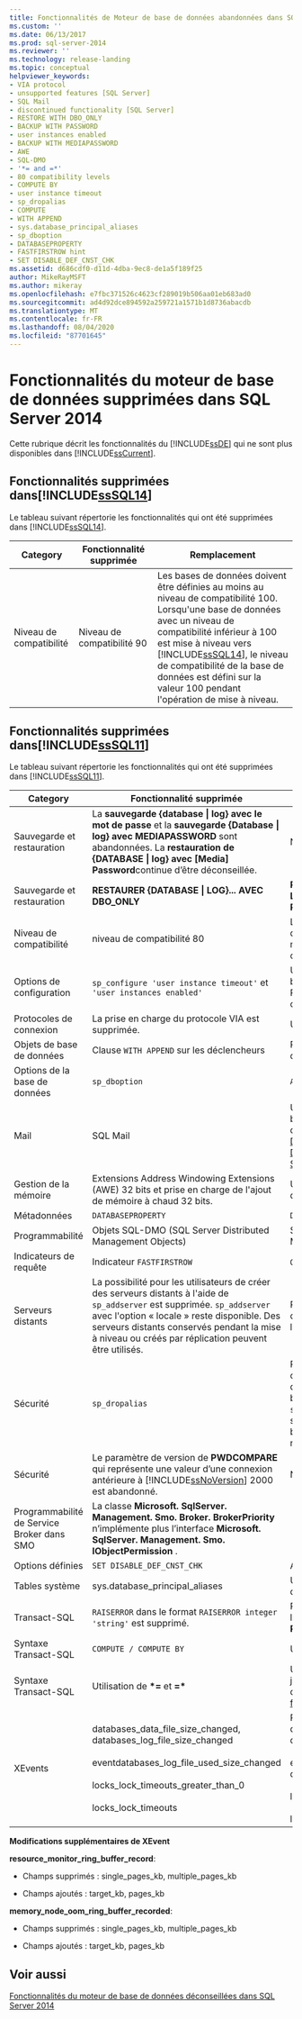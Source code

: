 ```yaml
---
title: Fonctionnalités de Moteur de base de données abandonnées dans SQL Server 2014 | Microsoft Docs
ms.custom: ''
ms.date: 06/13/2017
ms.prod: sql-server-2014
ms.reviewer: ''
ms.technology: release-landing
ms.topic: conceptual
helpviewer_keywords:
- VIA protocol
- unsupported features [SQL Server]
- SQL Mail
- discontinued functionality [SQL Server]
- RESTORE WITH DBO_ONLY
- BACKUP WITH PASSWORD
- user instances enabled
- BACKUP WITH MEDIAPASSWORD
- AWE
- SQL-DMO
- '*= and =*'
- 80 compatibility levels
- COMPUTE BY
- user instance timeout
- sp_dropalias
- COMPUTE
- WITH APPEND
- sys.database_principal_aliases
- sp_dboption
- DATABASEPROPERTY
- FASTFIRSTROW hint
- SET DISABLE_DEF_CNST_CHK
ms.assetid: d686cdf0-d11d-4dba-9ec8-de1a5f189f25
author: MikeRayMSFT
ms.author: mikeray
ms.openlocfilehash: e7fbc371526c4623cf289019b506aa01eb683ad0
ms.sourcegitcommit: ad4d92dce894592a259721a1571b1d8736abacdb
ms.translationtype: MT
ms.contentlocale: fr-FR
ms.lasthandoff: 08/04/2020
ms.locfileid: "87701645"
---
```

# <a name="discontinued-database-engine-functionality-in-sql-server-2014"></a>Fonctionnalités du moteur de base de données supprimées dans SQL Server 2014
  Cette rubrique décrit les fonctionnalités du [!INCLUDE[ssDE](../includes/ssde-md.md)] qui ne sont plus disponibles dans [!INCLUDE[ssCurrent](../includes/sscurrent-md.md)].  
  
## <a name="discontinued-features-in-sssql14"></a><a name="SQL14"></a>Fonctionnalités supprimées dans[!INCLUDE[ssSQL14](../includes/sssql14-md.md)]  
 Le tableau suivant répertorie les fonctionnalités qui ont été supprimées dans [!INCLUDE[ssSQL14](../includes/sssql14-md.md)].  
  
|Category|Fonctionnalité supprimée|Remplacement|  
|--------------|--------------------------|-----------------|  
|Niveau de compatibilité|Niveau de compatibilité 90|Les bases de données doivent être définies au moins au niveau de compatibilité 100. Lorsqu'une base de données avec un niveau de compatibilité inférieur à 100 est mise à niveau vers [!INCLUDE[ssSQL14](../includes/sssql14-md.md)], le niveau de compatibilité de la base de données est défini sur la valeur 100 pendant l'opération de mise à niveau.|  
  
## <a name="discontinued-features-in-sssql11"></a><a name="Denali"></a>Fonctionnalités supprimées dans[!INCLUDE[ssSQL11](../includes/sssql11-md.md)]  
 Le tableau suivant répertorie les fonctionnalités qui ont été supprimées dans [!INCLUDE[ssSQL11](../includes/sssql11-md.md)].  
  
|Category|Fonctionnalité supprimée|Remplacement|  
|--------------|--------------------------|-----------------|  
|Sauvegarde et restauration|La **sauvegarde {database &#124; log} avec le mot de passe** et la **sauvegarde {Database &#124; log} avec MEDIAPASSWORD** sont abandonnées. La **restauration de {DATABASE &#124; log} avec [Media] Password**continue d’être déconseillée.|None|  
|Sauvegarde et restauration|**RESTAURER {DATABASE &#124; LOG}... AVEC DBO_ONLY**|**RESTORE {DATABASE &#124; LOG}...... AVEC RESTRICTED_USER**|  
|Niveau de compatibilité|niveau de compatibilité 80|Les bases de données doivent être définies au moins au niveau de compatibilité 90.|  
|Options de configuration|`sp_configure 'user instance timeout'` et `'user instances enabled'`|Utilisez la fonctionnalité de base de données locale. Pour plus d’informations, consultez [SqlLocalDB Utility](../tools/sqllocaldb-utility.md)|  
|Protocoles de connexion|La prise en charge du protocole VIA est supprimée.|Utilisez à la place TCP.|  
|Objets de base de données|Clause `WITH APPEND` sur les déclencheurs|Recréez la totalité du déclencheur.|  
|Options de la base de données|`sp_dboption`|`ALTER DATABASE`|  
|Mail|SQL Mail|Utilisez la messagerie de la base de données. Pour plus d’informations, consultez [Database mail](../relational-databases/database-mail/database-mail.md) et [utiliser Database mail au lieu de SQL Mail](../relational-databases/policy-based-management/use-database-mail-instead-of-sql-mail.md).|  
|Gestion de la mémoire|Extensions Address Windowing Extensions (AWE) 32 bits et prise en charge de l'ajout de mémoire à chaud 32 bits.|Utilisez un système d'exploitation 64 bits.|  
|Métadonnées|`DATABASEPROPERTY`|`DATABASEPROPERTYEX`|  
|Programmabilité|Objets SQL-DMO (SQL Server Distributed Management Objects)|SMO (SQL Server Management Objects)|  
|Indicateurs de requête|Indicateur `FASTFIRSTROW`|`OPTION (FAST`*n* `)` .|  
|Serveurs distants|La possibilité pour les utilisateurs de créer des serveurs distants à l'aide de `sp_addserver` est supprimée. `sp_addserver` avec l'option « locale » reste disponible. Des serveurs distants conservés pendant la mise à niveau ou créés par réplication peuvent être utilisés.|Remplacez les serveurs distants à l'aide de serveurs liés.|  
|Sécurité|`sp_dropalias`|Remplacez les alias par une combinaison de comptes d'utilisateurs et de rôles de base de données. Utilisez `sp_dropalias` pour supprimer les alias dans les bases de données mises à niveau.|  
|Sécurité|Le paramètre de version de **PWDCOMPARE** qui représente une valeur d’une connexion antérieure à [!INCLUDE[ssNoVersion](../includes/ssnoversion-md.md)] 2000 est abandonné.|None|  
|Programmabilité de Service Broker dans SMO|La classe **Microsoft. SqlServer. Management. Smo. Broker. BrokerPriority** n’implémente plus l’interface **Microsoft. SqlServer. Management. Smo. IObjectPermission** .||  
|Options définies|`SET DISABLE_DEF_CNST_CHK`|Aucun.|  
|Tables système|sys.database_principal_aliases|Utilisez des rôles à la place d'alias.|  
|Transact-SQL|`RAISERROR` dans le format `RAISERROR integer 'string'` est supprimé.|Réécrivez l’instruction à l’aide de la syntaxe **RAISERROR (...)** actuelle.|  
|Syntaxe Transact-SQL|`COMPUTE / COMPUTE BY`|Utilisez `ROLLUP`.|  
|Syntaxe Transact-SQL|Utilisation de **\*=** et **=&#42;**|Utilisez la syntaxe de jointure ANSI. Pour plus d’informations, consultez [from (Transact-SQL).](https://msdn.microsoft.com/library/ms177634\(SQL.105\).aspx)|  
|XEvents|databases_data_file_size_changed, databases_log_file_size_changed<br /><br /> eventdatabases_log_file_used_size_changed<br /><br /> locks_lock_timeouts_greater_than_0<br /><br /> locks_lock_timeouts|Remplacé par événement database_file_size_change, database_file_size_change<br /><br /> événement database_file_size_change<br /><br /> lock_timeout_greater_than_0<br /><br /> lock_timeout|  
  
 **Modifications supplémentaires de XEvent**  
  
 **resource_monitor_ring_buffer_record**:  
  
-   Champs supprimés : single_pages_kb, multiple_pages_kb  
  
-   Champs ajoutés : target_kb, pages_kb  
  
 **memory_node_oom_ring_buffer_recorded**:  
  
-   Champs supprimés : single_pages_kb, multiple_pages_kb  
  
-   Champs ajoutés : target_kb, pages_kb  
  
## <a name="see-also"></a>Voir aussi  
 [Fonctionnalités du moteur de base de données déconseillées dans SQL Server 2014](deprecated-database-engine-features-in-sql-server-2016.md?view=sql-server-2014)  
  
  
